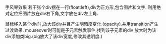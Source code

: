 
手风琴效果
若干张个div摆在一行(float:left),div为正方形,包含图片和文字.
利用绝对定位把图片放在div右下角,文字放在div左上角.

鼠标移入某个div时,放大该div并且产生明暗度变化.(opacity).并用transition产生过渡效果.
mouseover时可能是子元素触发事件,找到该子元素的div
放大时为该div添加类big.(big放大了该div宽度,修改其透明度.)


